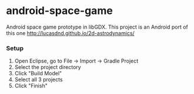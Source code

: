 # android-space-game
Android space game prototype in libGDX. This project is an Android port of this one http://lucasdnd.github.io/2d-astrodynamics/

### Setup

1. Open Eclipse, go to File -> Import -> Gradle Project
2. Select the project directory
3. Click "Build Model"
4. Select all 3 projects
5. Click "Finish"

